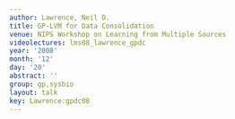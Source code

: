 ```yaml
---
author: Lawrence, Neil D.
title: GP-LVM for Data Consolidation
venue: NIPS Workshop on Learning from Multiple Sources
videolectures: lms08_lawrence_gpdc
year: '2008'
month: '12'
day: '20'
abstract: ''
group: gp,sysbio
layout: talk
key: Lawrence:gpdc08
---
```

